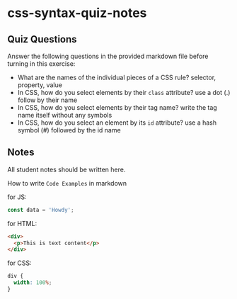 # css-syntax-quiz-notes

## Quiz Questions

Answer the following questions in the provided markdown file before turning in this exercise:

- What are the names of the individual pieces of a CSS rule?
  selector, property, value
- In CSS, how do you select elements by their `class` attribute?
  use a dot (.) follow by their name
- In CSS, how do you select elements by their tag name?
  write the tag name itself without any symbols
- In CSS, how do you select an element by its `id` attribute?
  use a hash symbol (#) followed by the id name

## Notes

All student notes should be written here.

How to write `Code Examples` in markdown

for JS:

```javascript
const data = 'Howdy';
```

for HTML:

```html
<div>
  <p>This is text content</p>
</div>
```

for CSS:

```css
div {
  width: 100%;
}
```
